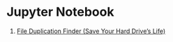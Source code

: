# Jupyter Notebook

1. [File Duplication Finder (Save Your Hard Drive’s Life)](https://github.com/encoreshao/jupyter-notebook/blob/main/Practise/python-scripts.ipynb)
